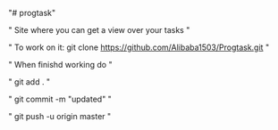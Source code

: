 "# progtask" 
 
 " Site where you can get a view over your tasks "

 " To work on it: git clone https://github.com/Alibaba1503/Progtask.git "

 " When finishd working do "

 " git add .  "

 " git commit -m "updated" "

 " git push -u origin master "